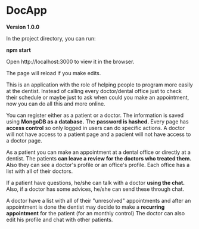 # DocApp

**Version 1.0.0**

In the project directory, you can run:

**npm start**

Open http://localhost:3000 to view it in the browser.

The page will reload if you make edits.

This is an application with the role of helping people to program more easily at the dentist. Instead of calling every doctor/dental office just to check their 
schedule or maybe just to ask when could you make an appointment, now you can do all this and more online.

You can register either as a patient or a doctor. The information is saved using **MongoDB as a database.** The **password is hashed.** Every page has **access control** so only logged in users can do specific actions. A doctor will not have access to a patient page and a pacient will not have access to a doctor page.

As a patient you can make an appointment at a dental office or directly at a dentist. The patients **can leave a review for the doctors who treated them.**
Also they can see a doctor's profile or an office's profile. Each office has a list with all of their doctors. 

If a patient have questions, he/she can talk with a doctor **using the chat.** Also, if a doctor has some advices, he/she can send these through chat.

A doctor have a list with all of their "unresolved" appointments and after an appointment is done the dentist may decide to make a **recurring appointment** for the patient (for an monthly control)
The doctor can also edit his profile and chat with other patients.
